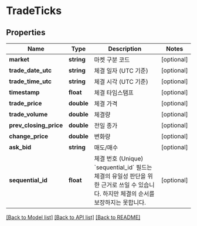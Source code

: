 # TradeTicks

## Properties
Name | Type | Description | Notes
------------ | ------------- | ------------- | -------------
**market** | **string** | 마켓 구분 코드 | [optional] 
**trade_date_utc** | **string** | 체결 일자 (UTC 기준) | [optional] 
**trade_time_utc** | **string** | 체결 시각 (UTC 기준) | [optional] 
**timestamp** | **float** | 체결 타임스탬프 | [optional] 
**trade_price** | **double** | 체결 가격 | [optional] 
**trade_volume** | **double** | 체결량 | [optional] 
**prev_closing_price** | **double** | 전일 종가 | [optional] 
**change_price** | **double** | 변화량 | [optional] 
**ask_bid** | **string** | 매도/매수 | [optional] 
**sequential_id** | **float** | 체결 번호 (Unique) &#x60;sequential_id&#x60; 필드는 체결의 유일성 판단을 위한 근거로 쓰일 수 있습니다. 하지만 체결의 순서를 보장하지는 못합니다. | [optional] 

[[Back to Model list]](../README.md#documentation-for-models) [[Back to API list]](../README.md#documentation-for-api-endpoints) [[Back to README]](../README.md)


